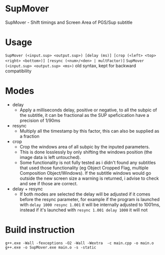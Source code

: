 # SupMover
SupMover - Shift timings and Screen Area of PGS/Sup subtitle

# Usage
`SupMover (<input.sup> <output.sup>) [delay (ms)] [crop (<left> <top> <right> <bottom>)] [resync (<num>/<den> | multFactor)]`
`SupMover (<input.sup> <output.sup> <ms>)` old syntax, kept for backward compatibility

# Modes
* delay
  * Apply a milliseconds delay, positive or negative, to all the subpic of the subtitle, it can be fractional as the SUP speficication have a precision of 1/90ms
* resync
  * Multiply all the timestamp by this factor, this can also be supplied as a fraction
* crop
  * Crop the windows area of all subpic by the inputed parameters.
  * This is done losslessly by only shifting the windows position (the image data is left untouched).
  * Some functionality is not fully tested as i didn't found any subtitles that used those functionality (eg Object Cropped Flag, multiple Composition Object/Windows). If the subtitle windows would go outside the new screen size a warning is returned, i advise to check and see if those are correct.
* delay + resync
  * If both modes are selected the delay will be adjusted if it comes before the resync parameter, for example if the program is launched with `delay 1000 resync 1.001` it will be internally adjusted to 1001ms, instead if it's launched with `resync 1.001 delay 1000` it will not
 
# Build instruction
```
g++.exe -Wall -fexceptions -O2 -Wall -Wextra  -c main.cpp -o main.o
g++.exe -o SupMover.exe main.o -s -static
```
